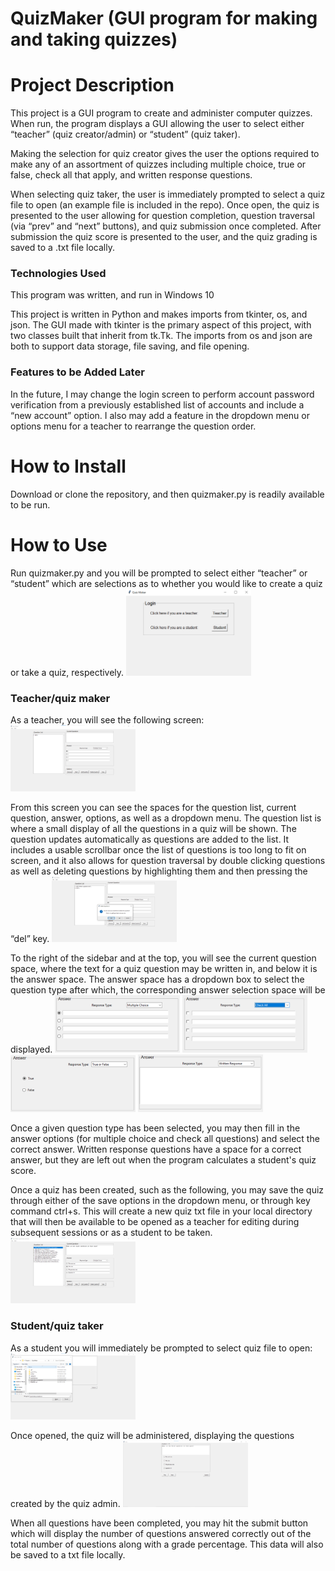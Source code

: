 # QuizMaker (GUI program for making and taking quizzes)

# Project Description
This project is a GUI program to create and administer computer quizzes. When run, the program displays a GUI allowing the user to select either “teacher” (quiz creator/admin) or “student” (quiz taker). 

Making the selection for quiz creator gives the user the options required to make any of an assortment of quizzes including multiple choice, true or false, check all that apply, and written response questions. 

When selecting quiz taker, the user is immediately prompted to select a quiz file to open (an example file is included in the repo). Once open, the quiz is presented to the user allowing for question completion, question traversal (via “prev” and “next” buttons), and quiz submission once completed. After submission the quiz score is presented to the user, and the quiz grading is saved to a .txt file locally.

### Technologies Used
This program was written, and run in Windows 10

This project is written in Python and makes imports from tkinter, os, and json.
The GUI made with tkinter is the primary aspect of this project, with two classes built that inherit from tk.Tk. The imports from os and json are both to support data storage, file saving, and file opening.

### Features to be Added Later
In the future, I may change the login screen to perform account password verification from a previously established list of accounts and include a “new account” option. I also may add a feature in the dropdown menu or options menu for a teacher to rearrange the question order. 

# How to Install
Download or clone the repository, and then quizmaker.py is readily available to be run.

# How to Use
Run quizmaker.py and you will be prompted to select either “teacher” or “student” which are selections as to whether you would like to create a quiz or take a quiz, respectively.
<img src="images/login.png" width="200" />

### Teacher/quiz maker 
As a teacher, you will see the following screen:
<img src="images/teacher_hub1.png" width="200" />

From this screen you can see the spaces for the question list, current question, answer, options, as well as a dropdown menu. The question list is where a small display of all the questions in a quiz will be shown. The question updates automatically as questions are added to the list. It includes a usable scrollbar once the list of questions is too long to fit on screen, and it also allows for question traversal by double clicking questions as well as deleting questions by highlighting them and then pressing the “del” key.
<img src="images/teacher_delete.png" width="200" />

To the right of the sidebar and at the top, you will see the current question space, where the text for a quiz question may be written in, and below it is the answer space. The answer space has a dropdown box to select the question type after which, the corresponding answer selection space will be displayed.
<img src="images/multiple_choice.png" width="200" />
<img src="images/check_all.png" width="200" />
<img src="images/true_false.png" width="200" />
<img src="images/written_response.png" width="200" />

Once a given question type has been selected, you may then fill in the answer options (for multiple choice and check all questions) and select the correct answer. Written response questions have a space for a correct answer, but they are left out when the program calculates a student's quiz score.

Once a quiz has been created, such as the following, you may save the quiz through either of the save options in the dropdown menu, or through key command ctrl+s. This will create a new quiz txt file in your local directory that will then be available to be opened as a teacher for editing during subsequent sessions or as a student to be taken.
<img src="images/teacher_hub2.png" width="200" />

### Student/quiz taker
As a student you will immediately be prompted to select quiz file to open:
<img src="images/student_hub.png" width="200" />

Once opened, the quiz will be administered, displaying the questions created by the quiz admin. 
<img src="images/student_quiz.png" width="200" />

When all questions have been completed, you may hit the submit button which will display the number of questions answered correctly out of the total number of questions along with a grade percentage. This data will also be saved to a txt file locally.
